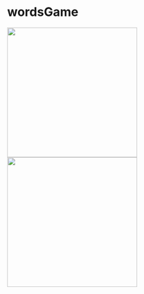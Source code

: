 # wordsGame

<img src="https://img.shields.io/badge/SwiftUI-MVVM-orange" width="300">

<img src="https://github.com/sherislam22/wordsGame/raw/main/wordgame.gif" width="300">
